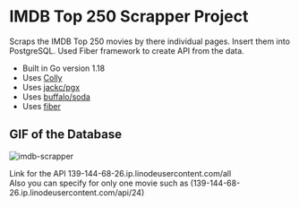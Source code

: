 # IMDB Top 250 Scrapper Project

Scraps the IMDB Top 250 movies by there individual pages.
Insert them into PostgreSQL.
Used Fiber framework to create API from the data.

- Built in Go version 1.18
- Uses [Colly](https://github.com/gocolly/colly)
- Uses [jackc/pgx](https://github.com/jackc/pgx)
- Uses [buffalo/soda](https://github.com/gobuffalo/buffalo)
- Uses [fiber](https://github.com/gofiber/fiber)

## GIF of the Database
![imdb-scrapper](https://user-images.githubusercontent.com/99825584/181496788-865b1aa5-b7fe-41f1-97e4-e7fe285c4b16.gif)

Link for the API 139-144-68-26.ip.linodeusercontent.com/all <br/>
Also you can specify for only one movie such as (139-144-68-26.ip.linodeusercontent.com/api/24)
